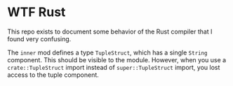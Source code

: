 # WTF Rust

This repo exists to document some behavior of the Rust compiler that I found very confusing.

The `inner` mod defines a type `TupleStruct`, which has a single `String` component. This should
be visible to the module. However, when you use a `crate::TupleStruct` import instead of `super::TupleStruct`
import, you lost access to the tuple component.


